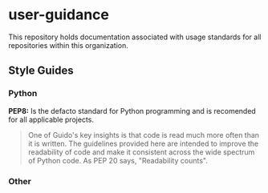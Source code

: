 # user-guidance
This repository holds documentation associated with usage standards for all repositories within this organization.

## Style Guides

### Python
**PEP8:** Is the defacto standard for Python programming and is recomended for all applicable projects.

> One of Guido's key insights is that code is read much more often than it is written. The guidelines provided here are intended to improve the readability of code and make it consistent across the wide spectrum of Python code. As PEP 20 says, "Readability counts".

### Other
